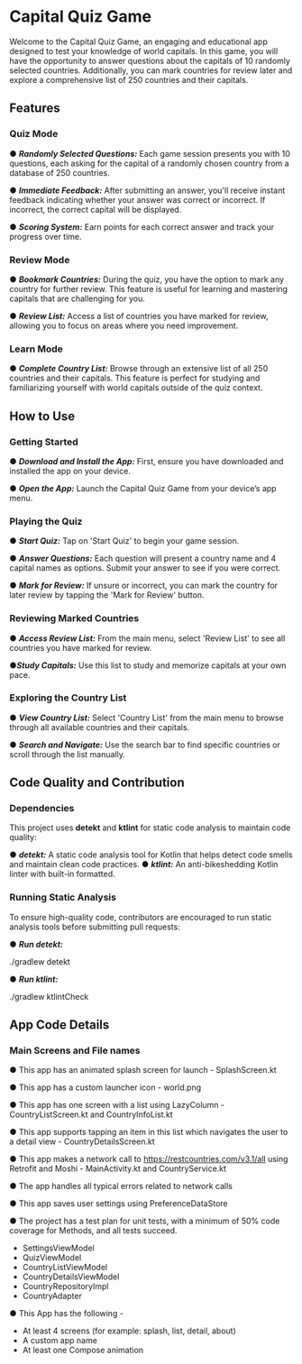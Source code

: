 # Capital Quiz Game
Welcome to the Capital Quiz Game, an engaging and educational app designed to test your knowledge of world capitals. In this game, you will have the opportunity to answer questions about the capitals of 10 randomly selected countries. Additionally, you can mark countries for review later and explore a comprehensive list of 250 countries and their capitals.

## Features

### Quiz Mode
● _**Randomly Selected Questions:**_ Each game session presents you with 10 questions, each asking for the capital of a randomly chosen country from a database of 250 countries.

● _**Immediate Feedback:**_ After submitting an answer, you'll receive instant feedback indicating whether your answer was correct or incorrect. If incorrect, the correct capital will be displayed.

● _**Scoring System:**_ Earn points for each correct answer and track your progress over time.

### Review Mode
● _**Bookmark Countries:**_ During the quiz, you have the option to mark any country for further review. This feature is useful for learning and mastering capitals that are challenging for you.

● _**Review List:**_ Access a list of countries you have marked for review, allowing you to focus on areas where you need improvement.

### Learn Mode
● _**Complete Country List:**_ Browse through an extensive list of all 250 countries and their capitals. This feature is perfect for studying and familiarizing yourself with world capitals outside of the quiz context.

## How to Use

### Getting Started
● _**Download and Install the App:**_ First, ensure you have downloaded and installed the app on your device.

● _**Open the App:**_ Launch the Capital Quiz Game from your device’s app menu.

### Playing the Quiz
● _**Start Quiz:**_ Tap on 'Start Quiz' to begin your game session.

● _**Answer Questions:**_ Each question will present a country name and 4 capital names as options. Submit your answer to see if you were correct.

● _**Mark for Review:**_ If unsure or incorrect, you can mark the country for later review by tapping the 'Mark for Review' button.

### Reviewing Marked Countries
● _**Access Review List:**_ From the main menu, select 'Review List' to see all countries you have marked for review.

●_**Study Capitals:**_ Use this list to study and memorize capitals at your own pace.

### Exploring the Country List
● _**View Country List:**_ Select 'Country List' from the main menu to browse through all available countries and their capitals.

● _**Search and Navigate:**_ Use the search bar to find specific countries or scroll through the list manually.


## Code Quality and Contribution

### Dependencies

This project uses **detekt** and **ktlint** for static code analysis to maintain code quality:

● _**detekt:**_ A static code analysis tool for Kotlin that helps detect code smells and maintain clean code practices.
● _**ktlint:**_ An anti-bikeshedding Kotlin linter with built-in formatted.

### Running Static Analysis
To ensure high-quality code, contributors are encouraged to run static analysis tools before submitting pull requests:

● _**Run detekt:**_

./gradlew detekt

● _**Run ktlint:**_

./gradlew ktlintCheck



## App Code Details

### Main Screens and File names

● This app has an animated splash screen for launch - SplashScreen.kt

● This app has a custom launcher icon - world.png

● This app has one screen with a list using LazyColumn - CountryListScreen.kt and CountryInfoList.kt

● This app supports tapping an item in this list which navigates the user to a detail view - CountryDetailsScreen.kt

● This app makes a network call to https://restcountries.com/v3.1/all using Retrofit and Moshi - MainActivity.kt and CountryService.kt

● The app handles all typical errors related to network calls

● This app saves user settings using PreferenceDataStore

● The project has a test plan for unit tests, with a minimum of 50% code coverage for Methods, and all tests succeed.
- SettingsViewModel
- QuizViewModel
- CountryListViewModel
- CountryDetailsViewModel
- CountryRepositoryImpl
- CountryAdapter

● This App has the following - 
- At least 4 screens (for example: splash, list, detail, about)
- A custom app name
- At least one Compose animation





